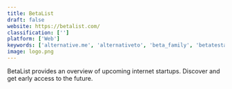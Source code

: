 ```yaml
---
title: BetaList
draft: false 
website: https://betalist.com/
classification: ['']
platform: ['Web']
keywords: ['alternative.me', 'alternativeto', 'beta_family', 'betatesta', 'betapage', 'betatesters.io', 'crunchbase', 'g2_crowd', 'get_worm', 'launchfeed', 'launching_next', 'preview_hunt', 'product_hunt', 'rent_a_hive', 'slant', 'softpedia', 'software_informer', 'startupbase', 'lucr']
image: logo.png
---
```

BetaList provides an overview of upcoming internet startups. Discover and get early access to the future.